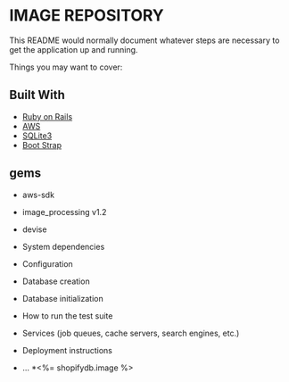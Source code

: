 # IMAGE REPOSITORY

This README would normally document whatever steps are necessary to get the
application up and running.

Things you may want to cover:

## Built With ##
* [Ruby on Rails](https://rubyonrails.org/)
* [AWS](https://aws.amazon.com/?nc2=h_lg)
* [SQLite3](https://www.sqlite.org/index.html)
* [Boot Strap](https://getbootstrap.com/)
## gems ##
* aws-sdk
* image_processing v1.2
* devise

* System dependencies

* Configuration

* Database creation

* Database initialization

* How to run the test suite

* Services (job queues, cache servers, search engines, etc.)

* Deployment instructions

* ...
*<td style='width:100px; height:100px'><%= shopifydb.image  %></td>